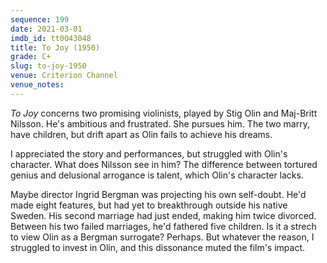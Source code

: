 ```yaml
---
sequence: 199
date: 2021-03-01
imdb_id: tt0043048
title: To Joy (1950)
grade: C+
slug: to-joy-1950
venue: Criterion Channel
venue_notes:
---
```


_To Joy_ concerns two promising violinists, played by Stig Olin and Maj-Britt Nilsson. He's ambitious and frustrated. She pursues him. The two marry, have children, but drift apart as Olin fails to achieve his dreams.

<!-- end -->

I appreciated the story and performances, but struggled with Olin's character. What does Nilsson see in him? The difference between tortured genius and delusional arrogance is talent, which Olin's character lacks.

Maybe director Ingrid Bergman was projecting his own self-doubt. He'd made eight features, but had yet to breakthrough outside his native Sweden. His second marriage had just ended, making him twice divorced. Between his two failed marriages, he'd fathered five children. Is it a strech to view Olin as a Bergman surrogate? Perhaps. But whatever the reason, I struggled to invest in Olin, and this dissonance muted the film's impact.
